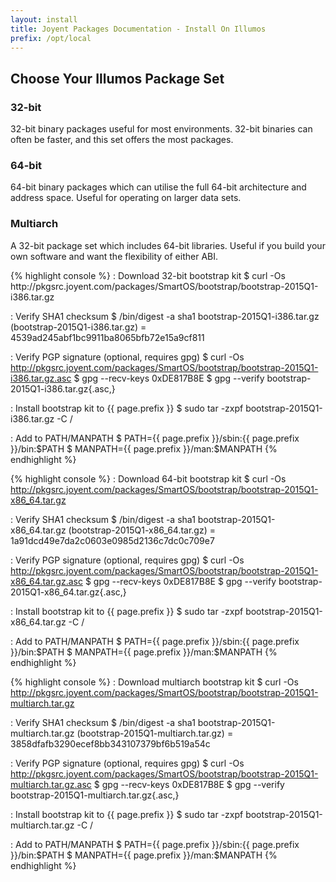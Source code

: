 ```yaml
---
layout: install
title: Joyent Packages Documentation - Install On Illumos
prefix: /opt/local
---
```


<div class="container">
	<h2 class="text-center">Choose Your Illumos Package Set</h2>
	<div class="row">
		<div class="col-md-4">
			<h3 class="text-center">32-bit</h3>
			<p>32-bit binary packages useful for most environments.  32-bit binaries can often be faster, and this set offers the most packages.</p>
		</div>
		<div class="col-md-4">
			<h3 class="text-center">64-bit</h3>
			<p>64-bit binary packages which can utilise the full 64-bit architecture and address space.  Useful for operating on larger data sets.</p>
		</div>
		<div class="col-md-4">
			<h3 class="text-center">Multiarch</h3>
			<p>A 32-bit package set which includes 64-bit libraries.  Useful if you build your own software and want the flexibility of either ABI.</p>
		</div>
	</div>
	<div class="row">
		<div class="col-md-4">
{% highlight console %}
: Download 32-bit bootstrap kit
$ curl -Os http://pkgsrc.joyent.com/packages/SmartOS/bootstrap/bootstrap-2015Q1-i386.tar.gz

: Verify SHA1 checksum
$ /bin/digest -a sha1 bootstrap-2015Q1-i386.tar.gz
(bootstrap-2015Q1-i386.tar.gz) = 4539ad245abf1bc9911ba8065bfb72e15a9cf811

: Verify PGP signature (optional, requires gpg)
$ curl -Os http://pkgsrc.joyent.com/packages/SmartOS/bootstrap/bootstrap-2015Q1-i386.tar.gz.asc
$ gpg --recv-keys 0xDE817B8E
$ gpg --verify bootstrap-2015Q1-i386.tar.gz{.asc,}

: Install bootstrap kit to {{ page.prefix }}
$ sudo tar -zxpf bootstrap-2015Q1-i386.tar.gz -C /

: Add to PATH/MANPATH
$ PATH={{ page.prefix }}/sbin:{{ page.prefix }}/bin:$PATH
$ MANPATH={{ page.prefix }}/man:$MANPATH
{% endhighlight %}
		</div>
		<div class="col-md-4">
{% highlight console %}
: Download 64-bit bootstrap kit
$ curl -Os http://pkgsrc.joyent.com/packages/SmartOS/bootstrap/bootstrap-2015Q1-x86_64.tar.gz

: Verify SHA1 checksum
$ /bin/digest -a sha1 bootstrap-2015Q1-x86_64.tar.gz
(bootstrap-2015Q1-x86_64.tar.gz) = 1a91dcd49e7da2c0603e0985d2136c7dc0c709e7

: Verify PGP signature (optional, requires gpg)
$ curl -Os http://pkgsrc.joyent.com/packages/SmartOS/bootstrap/bootstrap-2015Q1-x86_64.tar.gz.asc
$ gpg --recv-keys 0xDE817B8E
$ gpg --verify bootstrap-2015Q1-x86_64.tar.gz{.asc,}

: Install bootstrap kit to {{ page.prefix }}
$ sudo tar -zxpf bootstrap-2015Q1-x86_64.tar.gz -C /

: Add to PATH/MANPATH
$ PATH={{ page.prefix }}/sbin:{{ page.prefix }}/bin:$PATH
$ MANPATH={{ page.prefix }}/man:$MANPATH
{% endhighlight %}
		</div>
		<div class="col-md-4">
{% highlight console %}
: Download multiarch bootstrap kit
$ curl -Os http://pkgsrc.joyent.com/packages/SmartOS/bootstrap/bootstrap-2015Q1-multiarch.tar.gz

: Verify SHA1 checksum
$ /bin/digest -a sha1 bootstrap-2015Q1-multiarch.tar.gz
(bootstrap-2015Q1-multiarch.tar.gz) = 3858dfafb3290ecef8bb343107379bf6b519a54c

: Verify PGP signature (optional, requires gpg)
$ curl -Os http://pkgsrc.joyent.com/packages/SmartOS/bootstrap/bootstrap-2015Q1-multiarch.tar.gz.asc
$ gpg --recv-keys 0xDE817B8E
$ gpg --verify bootstrap-2015Q1-multiarch.tar.gz{.asc,}

: Install bootstrap kit to {{ page.prefix }}
$ sudo tar -zxpf bootstrap-2015Q1-multiarch.tar.gz -C /

: Add to PATH/MANPATH
$ PATH={{ page.prefix }}/sbin:{{ page.prefix }}/bin:$PATH
$ MANPATH={{ page.prefix }}/man:$MANPATH
{% endhighlight %}
		</div>
	</div>
</div>
